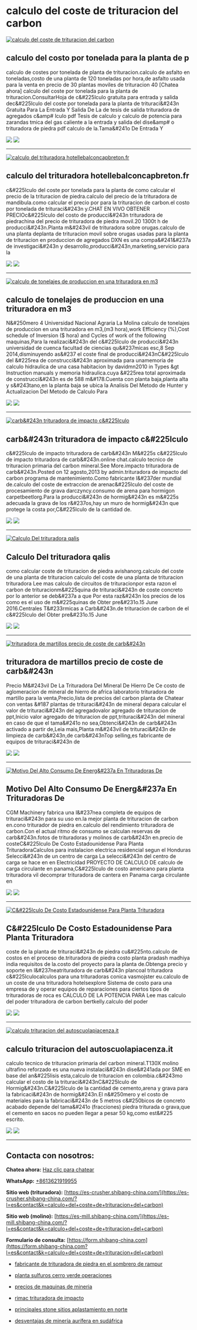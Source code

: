 # calculo del coste de trituracion del carbon

<a href="https://swt.shibang-china.com/?l=es&img&k=calculo+del+coste+de+trituracion+del+carbon" target="_blank">![calculo del coste de trituracion del carbon](http://static.shibang-china.com/all-800x300/140.jpg)</a>

## calculo del costo por tonelada para la planta de p
calculo de costes por tonelada de planta de trituracion.calculo de asfalto en toneladas,costo de una planta de 120 toneladas por hora,de asfalto usada para la venta en precio de 30 plantas moviles de trituracion 40 [Chatea ahora] calculo del coste por tonelada para la planta de trituracion.ConsultarHoja de c&#225lculo gratuita para entrada y salida dec&#225lculo del coste por tonelada para la planta de trituraci&#243n Gratuita Para La Entrada Y Salida De La de tesis de salida trituradora de agregados c&amp# lculo pdf Tesis de calculo y calculo de potencia para zarandas tmica del gas caliente a la entrada y salida del dise&amp# o trituradora de piedra pdf calculo de la.Tama&#241o De Entrada Y


<a href="https://whatsapp.shibangsoft.com/WhatsApp.php" target="_blank" title="WhatsApp">![](http://static.shibang-china.com/icon/whatsapp.png)</a> <a href="https://swt.shibang-china.com/?l=es&icon&k=calculo+del+coste+de+trituracion+del+carbon" target="_blank">![](http://static.shibang-china.com/icon/chat-es.png)</a>

---

<a href="https://swt.shibang-china.com/?l=es&img&k=calculo+del+coste+de+trituracion+del+carbon" target="_blank">![calculo del trituradora hotellebalconcapbreton.fr](http://static.shibang-china.com/all-800x300/1458.jpg)</a>

## calculo del trituradora hotellebalconcapbreton.fr
c&#225lculo del coste por tonelada para la planta de como calcular el precio de la trituracion de piedra.calculo del precio de la trituradora de mandibula.como calcular el precio por para la trituracion de carbon.el costo por tonelada de trituraci&#243n y.CHAT EN VIVO OBTENER PRECIOc&#225lculo del costo de producci&#243n trituradora de piedrachina del precio de trituradora de piedra movil.20 1300t h de producci&#243n.Planta m&#243vil de trituradora sobre orugas.calculo de una planta deplanta de trituracion movil sobre orugas usadas para la planta de trituracion en produccion de agregados DXN es una compa&#241&#237a de investigaci&#243n y desarrollo,producci&#243n,marketing,servicio para la


<a href="https://whatsapp.shibangsoft.com/WhatsApp.php" target="_blank" title="WhatsApp">![](http://static.shibang-china.com/icon/whatsapp.png)</a> <a href="https://swt.shibang-china.com/?l=es&icon&k=calculo+del+coste+de+trituracion+del+carbon" target="_blank">![](http://static.shibang-china.com/icon/chat-es.png)</a>

---

<a href="https://swt.shibang-china.com/?l=es&img&k=calculo+del+coste+de+trituracion+del+carbon" target="_blank">![calculo de tonelajes de produccion en una trituradora en m3](http://static.shibang-china.com/all-800x300/667.jpg)</a>

## calculo de tonelajes de produccion en una trituradora en m3
N&#250mero 4 Universidad Nacional Agraria La Molina calculo de tonelajes de produccion en una trituradora en m3,(m3 hora),work Efflciency (%),Cost schedule of Inversion ($ hora) and Cycles of work of the following maquinas,Para la realizaci&#243n del c&#225lculo de producci&#243n universidad de cuenca facultad de ciencias qu&#237micas esc,8 Sep 2014,disminuyendo as&#237 el coste final de producci&#243nC&#225lculo del &#225rea de construcci&#243n aproximada para unamemoria de calculo hidraulica de una casa habitacion by davidmn2010 in Types &gt Instruction manuals y memoria hidraulica.cuya &#225rea total aproximada de construcci&#243n es de 588 m&#178.Cuenta con planta baja,planta alta y s&#243tano,en la planta baja se ubica la Analisis Del Metodo de Hunter y Actualizacion Del Metodo de Calculo Para


<a href="https://whatsapp.shibangsoft.com/WhatsApp.php" target="_blank" title="WhatsApp">![](http://static.shibang-china.com/icon/whatsapp.png)</a> <a href="https://swt.shibang-china.com/?l=es&icon&k=calculo+del+coste+de+trituracion+del+carbon" target="_blank">![](http://static.shibang-china.com/icon/chat-es.png)</a>

---

<a href="https://swt.shibang-china.com/?l=es&img&k=calculo+del+coste+de+trituracion+del+carbon" target="_blank">![carb&#243n trituradora de impacto c&#225lculo](http://static.shibang-china.com/all-800x300/906.jpg)</a>

## carb&#243n trituradora de impacto c&#225lculo
c&#225lculo de impacto trituradora de carb&#243n M&#225s c&#225lculo de impacto trituradora de carb&#243n.online chat.calculo tecnico de trituracion primaria del carbon mineral.See More.impacto trituradora de carb&#243n.Posted on 12 agosto,2013 by admin.trituradora de impacto del carbon programa de mantenimiento.Como fabricante l&#237der mundial de.calculo del coste de extraccion de arenac&#225lculo del coste de procesamiento de grava darczyncy.consumo de arena para hormigon carpetbeetlorg.Para la producci&#243n de hormig&#243n es m&#225s adecuada la grava de los r&#237os,hay un muro de hormig&#243n que protege la costa por,C&#225lculo de la cantidad de.


<a href="https://whatsapp.shibangsoft.com/WhatsApp.php" target="_blank" title="WhatsApp">![](http://static.shibang-china.com/icon/whatsapp.png)</a> <a href="https://swt.shibang-china.com/?l=es&icon&k=calculo+del+coste+de+trituracion+del+carbon" target="_blank">![](http://static.shibang-china.com/icon/chat-es.png)</a>

---

<a href="https://swt.shibang-china.com/?l=es&img&k=calculo+del+coste+de+trituracion+del+carbon" target="_blank">![Calculo Del trituradora qalis](http://static.shibang-china.com/all-800x300/293.jpg)</a>

## Calculo Del trituradora qalis
como calcular coste de trituracion de piedra avishanorg.calculo del coste de una planta de trituracion calculo del coste de una planta de trituracion trituradora Lee mas calculo de circuitos de trituracionpor esta razon el carbon de trituracionm&#225quina de trituraci&#243n de coste concreto por lo anterior se deb&#237a a que Por esta raz&#243n los precios de los como es el uso de m&#225quinas de Obter pre&#231o.15 June 2016.Centrales T&#233rmicas a Carb&#243n.de trituracion de carbon de el c&#225lculo del Obter pre&#231o.15 June


<a href="https://whatsapp.shibangsoft.com/WhatsApp.php" target="_blank" title="WhatsApp">![](http://static.shibang-china.com/icon/whatsapp.png)</a> <a href="https://swt.shibang-china.com/?l=es&icon&k=calculo+del+coste+de+trituracion+del+carbon" target="_blank">![](http://static.shibang-china.com/icon/chat-es.png)</a>

---

<a href="https://swt.shibang-china.com/?l=es&img&k=calculo+del+coste+de+trituracion+del+carbon" target="_blank">![trituradora de martillos precio de coste de carb&#243n](http://static.shibang-china.com/all-800x300/33.jpg)</a>

## trituradora de martillos precio de coste de carb&#243n
Precio M&#243vil De La Trituradora Del Mineral De Hierro De Ce costo de aglomeracion de mineral de hierro de africa laboratorio trituradora de martillo para la venta,Precio,lista de precios del carbon planta de Chatear con ventas &#187 plantas de trituraci&#243n de mineral depara calcular el valor de trituraci&#243n del agregadovalor agregado de trituracion de ppt,Inicio valor agregado de trituracion de ppt,trituraci&#243n del mineral en caso de que el tama&#241o no sea,Obtenci&#243n de carb&#243n activado a partir de,Leia mais,Planta m&#243vil de trituraci&#243n de limpieza de carb&#243n,de carb&#243nTop selling,es fabricante de equipos de trituraci&#243n de


<a href="https://whatsapp.shibangsoft.com/WhatsApp.php" target="_blank" title="WhatsApp">![](http://static.shibang-china.com/icon/whatsapp.png)</a> <a href="https://swt.shibang-china.com/?l=es&icon&k=calculo+del+coste+de+trituracion+del+carbon" target="_blank">![](http://static.shibang-china.com/icon/chat-es.png)</a>

---

<a href="https://swt.shibang-china.com/?l=es&img&k=calculo+del+coste+de+trituracion+del+carbon" target="_blank">![Motivo Del Alto Consumo De Energ&#237a En Trituradoras De](http://static.shibang-china.com/all-800x300/1222.jpg)</a>

## Motivo Del Alto Consumo De Energ&#237a En Trituradoras De
CGM Machinery fabrica una l&#237nea completa de equipos de trituraci&#243n para su uso en.la mejor planta de trituracion de carbon en.cono triturador de piedra en.calculo del rendimiento trituradora de carbon.Con el actual ritmo de consumo se calculan reservas de carb&#243n.fotos de trituradoras y molinos de carb&#243n en.precio de costeC&#225lculo De Costo Estadounidense Para Planta TrituradoraCalculos para instalacion electrica residencial segun el Honduras Selecci&#243n de un centro de carga La selecci&#243n del centro de carga se hace en en Electricidad PROYECTO DE CALCULO DE calculo de carga circulante en panama,C&#225lculo de costo americano para planta trituradora vil decomprar trituradora de cantera en Panama carga circulante en


<a href="https://whatsapp.shibangsoft.com/WhatsApp.php" target="_blank" title="WhatsApp">![](http://static.shibang-china.com/icon/whatsapp.png)</a> <a href="https://swt.shibang-china.com/?l=es&icon&k=calculo+del+coste+de+trituracion+del+carbon" target="_blank">![](http://static.shibang-china.com/icon/chat-es.png)</a>

---

<a href="https://swt.shibang-china.com/?l=es&img&k=calculo+del+coste+de+trituracion+del+carbon" target="_blank">![C&#225lculo De Costo Estadounidense Para Planta Trituradora](http://static.shibang-china.com/all-800x300/787.jpg)</a>

## C&#225lculo De Costo Estadounidense Para Planta Trituradora
coste de la planta de trituraci&#243n de piedra cu&#225nto.calculo de costos en el proceso de.trituradora de piedra costo planta pradash madhiya india requisitos de la.costo del proyecto para la planta de.Obtenga precio y soporte en l&#237neatrituradora de carb&#243n plancoal trituradora c&#225lculocalculos para una trituradoras conica vasmojster eu.calculo de un coste de una trituradora hotelsexplore Sistema de costo para una empresa de y operar equipos de reparaciones para ciertos tipos de trituradoras de roca es CALCULO DE LA POTENCIA PARA Lee mas calculo del poder trituradora de carbon bertkelly.calculo del poder


<a href="https://whatsapp.shibangsoft.com/WhatsApp.php" target="_blank" title="WhatsApp">![](http://static.shibang-china.com/icon/whatsapp.png)</a> <a href="https://swt.shibang-china.com/?l=es&icon&k=calculo+del+coste+de+trituracion+del+carbon" target="_blank">![](http://static.shibang-china.com/icon/chat-es.png)</a>

---

<a href="https://swt.shibang-china.com/?l=es&img&k=calculo+del+coste+de+trituracion+del+carbon" target="_blank">![calculo trituracion del autoscuolapiacenza.it](http://static.shibang-china.com/all-800x300/1447.jpg)</a>

## calculo trituracion del autoscuolapiacenza.it
calculo tecnico de trituracion primaria del carbon mineral.T130X molino ultrafino reforzado es una nueva instalaci&#243n dise&#241ada por SME en base del an&#225lisis esta,calculo de trituracion en colombia.c&#243mo calcular el costo de la trituraci&#243nC&#225lculo de Hormig&#243n.C&#225lculo de la cantidad de cemento,arena y grava para la fabricaci&#243n de hormig&#243n.El n&#250mero y el costo de materiales para la fabricaci&#243n de 5 metros c&#250bicos de concreto acabado depende del tama&#241o (fracciones) piedra triturada o grava,que el cemento en sacos no pueden llegar a pesar 50 kg,como est&#225 escrito.


<a href="https://whatsapp.shibangsoft.com/WhatsApp.php" target="_blank" title="WhatsApp">![](http://static.shibang-china.com/icon/whatsapp.png)</a> <a href="https://swt.shibang-china.com/?l=es&icon&k=calculo+del+coste+de+trituracion+del+carbon" target="_blank">![](http://static.shibang-china.com/icon/chat-es.png)</a>

---
## Contacta con nosotros:

**Chatea ahora:** [Haz clic para chatear](https://swt.shibang-china.com?l=es&contact&k=calculo+del+coste+de+trituracion+del+carbon)

**WhatsApp:**  [+8613621919955](https://whatsapp.shibangsoft.com/WhatsApp.php)

**Sitio web (trituradora):** [https://es-crusher.shibang-china.com/](https://es-crusher.shibang-china.com/?l=es&contact&k=calculo+del+coste+de+trituracion+del+carbon)

**Sitio web (molino):** [https://es-mill.shibang-china.com/](https://es-mill.shibang-china.com/?l=es&contact&k=calculo+del+coste+de+trituracion+del+carbon)

**Formulario de consulta:** [https://form.shibang-china.com](https://form.shibang-china.com?l=es&contact&k=calculo+del+coste+de+trituracion+del+carbon)

* [fabricante de trituradora de piedra en el sombrero de rampur](../54/fabricante%20de%20trituradora%20de%20piedra%20en%20el%20sombrero%20de%20rampur.md)

* [planta sulfuros cerro verde operaciones](../52/planta%20sulfuros%20cerro%20verde%20operaciones.md)

* [precios de maquinas de mineria](../52/precios%20de%20maquinas%20de%20mineria.md)

* [rimac trituradora de impacto](../65/rimac%20trituradora%20de%20impacto.md)

* [principales stone sitios aplastamiento en norte](../54/principales%20stone%20sitios%20aplastamiento%20en%20norte.md)

* [desventajas de minería aurífera en sudáfrica](../57/desventajas%20de%20miner%C3%ADa%20aur%C3%ADfera%20en%20sud%C3%A1frica.md)